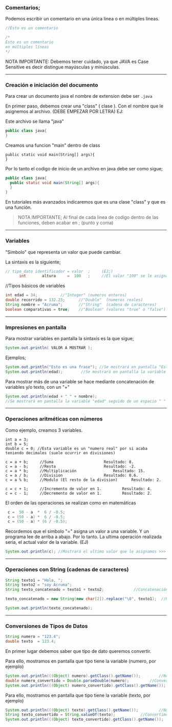  
 ### Comentarios;
 
 Podemos escribir un comentario en una única linea o en múltiples lineas.
 
 ```Java
 //Esto es un comentario

/*
 Esto es un comentario
 en múltiples líneas 
*/
 ```
 NOTA IMPORTANTE: Debemos tener cuidado, ya que JAVA es Case Sensitive es decir distingue mayúsculas y minúsculas.
 
 ---
 
 ### Creación e iniciación del documento
 
 Para crear un documento java el nombre de extension debe ser `.java`
 
 En primer paso, debemos crear una "class" ( clase ). Con el nombre que le asignemos al archivo. (DEBE EMPEZAR POR LETRA) EJ:

 Este archivo se llama "java"
```Java
public class java{ 
}
```
 Creamos una funcion "main" dentro de class
 ```
public static void main(String[] args){
}
 ```
 
 Por lo tanto el codigo de inicio de un archivo en java debe ser como sigue;
 
 ```Java
 public class java{
   public static void main(String[] args){
   }
}
 ```
 En tutoriales más avanzados indicaremos que es una clase "class" y que es una función.
 
 >NOTA IMPORTANTE; Al final de cada linea de codigo dentro de las funciones, deben acabar en ; (punto y coma)

---

### Variables

  "Simbolo" que representa un valor que puede cambiar.

  La sintaxis es la siguiente; 
  
```Java
// tipo_dato identificador = valor  ;     (EJ;)
      int       altura     =  100   ;     //El valor "100" se le asigna a la variable "altura"	
```
//Tipos básicos de variables

```Java
int edad = 34; 			//"Integer" (numeros enteros)
double recorrido = 132.23;   	//"Double"  (numeros reales)
String nombre = "Acruma";    	//"String"  (cadena de caracteres)
boolean	comparativas = true; 	//"Boolean" (valores "true" o "false")
```

---

### Impresiones en pantalla

Para mostrar variables en pantalla la sintaxis es la que sigue;

```Java
System.out.println( VALOR A MOSTRAR );
```
Ejemplos;

```Java
System.out.println("Esto es una frase"); //Se mostrará en pantalla "Esto es una frase"
System.out.println(edad);		 //Se mostrará en pantalla la variable "edad"
```
Para mostrar más de una variable se hace mediante concatenación de variables y/o texto, con un "+"

```Java
System.out.println(edad + " " + nombre); 
//Se mostrará en pantalla la variable "edad" seguido de un espacio " " y la variable "nombre"
```
---

### Operaciones aritméticas con números
 
 Como ejemplo, creamos 3 variables.
 
 ```
 int a = 3;
 int b = 5;
 double c = 0; //Esta variable es un "numero real" por si acaba teniendo decimales (suele ocurrir en divisiones)
 
 c = a + b;		//Suma 						Resultado: 8.
 c = a - b;		//Resta						Resultado: -2.
 c = a * b;		//Multiplicación				Resultado: 15.
 c = a / b;		//Division					Resultado: 0.6.
 c = a % b;		//Modulo (El resto de la division)		Resultado: 2.
 
 c = c + 1;		//Incremento de valor en 1.			Resultado: 4.
 c = c - 1;		//Decremento de valor en 1.			Resultado: 2.
 ```
 
 El orden de las operaciones se realizan como en matemáticas
 
```Java
 c =  50 - a  *  6 / -0.5;
 c = (50 - a) *  6 / -0.5;
 c = (50 - a) * (6 / -0.5);
 ```
 Recordemos que el simbolo "=" asigna un valor a una variable. Y un programa lee de arriba a abajo.
 Por lo tanto. La ultima operación realizada seria, el actual valor de la variable. (EJ)

```Java
System.out.println(c); //Mostrará el ultimo valor que le asignamos >>> "(50 - a) * (6 / -0.5)" >>> 47 * (-12) = -564
```
---

### Operaciones con String (cadenas de caracteres)

```Java
String texto1 = "Hola, ";
String texto2 = "soy Acruma";
String texto_concatenado = texto1 + texto2;				//Concatenación Resultado: "Hola, soy Acruma".

texto_concatenado = new String(new char[2]).replace("\0", texto1); 	//Repetición    Resultado: "Hola, Hola, ".

System.out.println(texto_concatenado);
```
---

### Conversiones de Tipos de Datos
 
 ```Java
 String numero = "123.4";
 double texto  = 123.4;
 ```
 En primer lugar debemos saber que tipo de dato queremos convertir. 
 
 Para ello, mostramos en pantalla que tipo tiene la variable (numero, por ejemplo)
 ```Java
 System.out.println(((Object) numero).getClass().getName());  		//Nos devolverá "java.lang.String" - Dato "String"
 double numero_convertido = Double.parseDouble(numero);		  	//Convertimos "String" a tipo de dato "Double"
 System.out.println(((Object) numero_convertido).getClass().getName()); //Nos devuelve "java.lang.Double"
 ```
 
 Para ello, mostramos en pantalla que tipo tiene la variable (texto, por ejemplo)
 ```Java
 System.out.println(((Object) texto).getClass().getName());  		//Nos devolverá "java.lang.Double" - Dato "Double"
 String texto_convertido = String.valueOf(texto);		  	//Convertimos "Double" a tipo de dato "String"
 System.out.println(((Object) texto_convertido).getClass().getName());  //Nos devuelve "java.lang.String"
 ```
